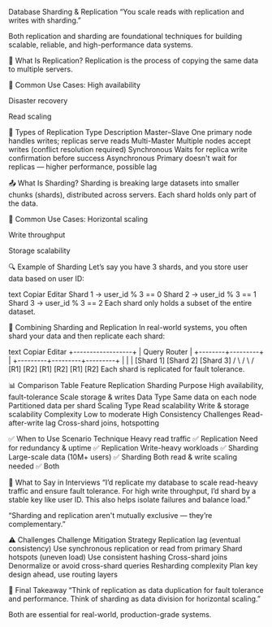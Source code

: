 Database Sharding & Replication
“You scale reads with replication and writes with sharding.”

Both replication and sharding are foundational techniques for building scalable, reliable, and high-performance data systems.

🔄 What Is Replication?
Replication is the process of copying the same data to multiple servers.

🔧 Common Use Cases:
High availability

Disaster recovery

Read scaling

🧩 Types of Replication
Type	Description
Master–Slave	One primary node handles writes; replicas serve reads
Multi-Master	Multiple nodes accept writes (conflict resolution required)
Synchronous	Waits for replica write confirmation before success
Asynchronous	Primary doesn't wait for replicas — higher performance, possible lag

📤 What Is Sharding?
Sharding is breaking large datasets into smaller chunks (shards), distributed across servers.
Each shard holds only part of the data.

🔧 Common Use Cases:
Horizontal scaling

Write throughput

Storage scalability

🔍 Example of Sharding
Let’s say you have 3 shards, and you store user data based on user ID:

text
Copiar
Editar
Shard 1 → user_id % 3 == 0
Shard 2 → user_id % 3 == 1
Shard 3 → user_id % 3 == 2
Each shard only holds a subset of the entire dataset.

🧠 Combining Sharding and Replication
In real-world systems, you often shard your data and then replicate each shard:

text
Copiar
Editar
        +------------------+
        |   Query Router   |
        +--------+---------+
                 |
       +---------+---------+---------+
       |                   |         |
   [Shard 1]           [Shard 2]   [Shard 3]
    /     \              /    \      /    \
 [R1]    [R2]         [R1]  [R2]   [R1]  [R2]
Each shard is replicated for fault tolerance.

📊 Comparison Table
Feature	Replication	Sharding
Purpose	High availability, fault-tolerance	Scale storage & writes
Data Type	Same data on each node	Partitioned data per shard
Scaling Type	Read scalability	Write & storage scalability
Complexity	Low to moderate	High
Consistency Challenges	Read-after-write lag	Cross-shard joins, hotspotting

✅ When to Use
Scenario	Technique
Heavy read traffic	✅ Replication
Need for redundancy & uptime	✅ Replication
Write-heavy workloads	✅ Sharding
Large-scale data (10M+ users)	✅ Sharding
Both read & write scaling needed	✅ Both

💬 What to Say in Interviews
“I’d replicate my database to scale read-heavy traffic and ensure fault tolerance. For high write throughput, I’d shard by a stable key like user ID. This also helps isolate failures and balance load.”

“Sharding and replication aren't mutually exclusive — they’re complementary.”

⚠️ Challenges
Challenge	Mitigation Strategy
Replication lag (eventual consistency)	Use synchronous replication or read from primary
Shard hotspots (uneven load)	Use consistent hashing
Cross-shard joins	Denormalize or avoid cross-shard queries
Resharding complexity	Plan key design ahead, use routing layers

🏁 Final Takeaway
“Think of replication as data duplication for fault tolerance and performance.
Think of sharding as data division for horizontal scaling.”

Both are essential for real-world, production-grade systems.

